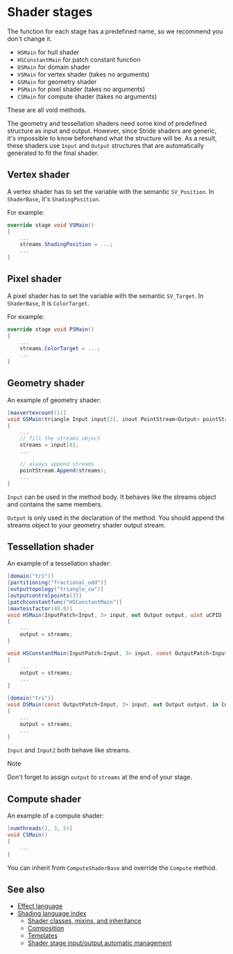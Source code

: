 # Shader stages

The function for each stage has a predefined name, so we recommend you don't change it.

- `HSMain` for hull shader
- `HSConstantMain` for patch constant function
- `DSMain` for domain shader
- `VSMain` for vertex shader (takes no arguments)
- `GSMain` for geometry shader
- `PSMain` for pixel shader (takes no arguments)
- `CSMain` for compute shader (takes no arguments)

These are all void methods.

The geometry and tessellation shaders need some kind of predefined structure as input and output. However, since Stride shaders are generic, it's impossible to know beforehand what the structure will be. As a result, these shaders use `Input` and `Output` structures that are automatically generated to fit the final shader.

## Vertex shader

A vertex shader has to set the variable with the semantic `SV_Position`. In `ShaderBase`, it's `ShadingPosition`.

For example:

```cs
override stage void VSMain()
{
	...
	streams.ShadingPosition = ...;
	...
}
```

## Pixel shader

A pixel shader has to set the variable with the semantic `SV_Target`. In `ShaderBase`, it is `ColorTarget`.

For example:

```cs
override stage void PSMain()
{
	...
	streams.ColorTarget = ...;
	...
}
```

## Geometry shader

An example of geometry shader:

```cs
[maxvertexcount(1)]
void GSMain(triangle Input input[3], inout PointStream<Output> pointStream)
{
	...
	// fill the streams object
	streams = input[0];
 	...

	// always append streams
	pointStream.Append(streams);
	...
}
```

`Input` can be used in the method body. It behaves like the streams object and contains the same members.

`Output` is only used in the declaration of the method. You should append the streams object to your geometry shader output stream.

## Tessellation shader

An example of a tessellation shader:

```cs
[domain("tri")]
[partitioning("fractional_odd")]
[outputtopology("triangle_cw")]
[outputcontrolpoints(3)]
[patchconstantfunc("HSConstantMain")]
[maxtessfactor(48.0)]
void HSMain(InputPatch<Input, 3> input, out Output output, uint uCPID : SV_OutputControlPointID)
{
	...
	output = streams;
}

void HSConstantMain(InputPatch<Input, 3> input, const OutputPatch<Input2, 3> output, out Constants constants)
{
	...
	output = streams;
	...
}

[domain("tri")]
void DSMain(const OutputPatch<Input, 3> input, out Output output, in Constants constants, float3 f3BarycentricCoords : SV_DomainLocation)
{
	...
	output = streams;
	...
}
```

`Input` and `Input2` both behave like streams.

>[!Note]
>Don't forget to assign `output` to `streams` at the end of your stage.

## Compute shader

An example of a compute shader:

```cs
[numthreads(2, 3, 5)]
void CSMain()
{
	...
}
```

You can inherit from `ComputeShaderBase` and override the `Compute` method.

## See also

* [Effect language](../effect-language.md)
* [Shading language index](index.md)
    - [Shader classes, mixins, and inheritance](shader-classes-mixins-and-inheritance.md)
    - [Composition](composition.md)
    - [Templates](templates.md)
    - [Shader stage input/output automatic management](automatic-shader-stage-input-output.md)